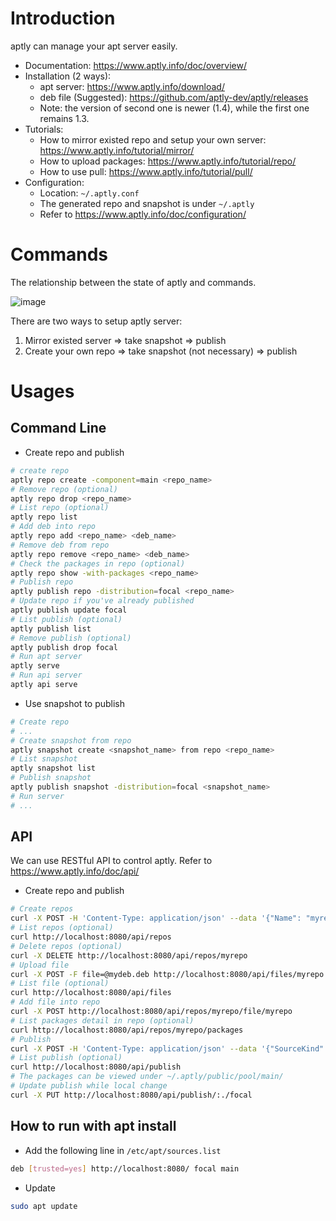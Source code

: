 # Introduction

aptly can manage your apt server easily.

* Documentation: https://www.aptly.info/doc/overview/
* Installation (2 ways):
  - apt server: https://www.aptly.info/download/
  - deb file (Suggested): https://github.com/aptly-dev/aptly/releases
  - Note: the version of second one is newer (1.4), while the first one remains 1.3.
* Tutorials:
  - How to mirror existed repo and setup your own server: https://www.aptly.info/tutorial/mirror/
  - How to upload packages: https://www.aptly.info/tutorial/repo/
  - How to use pull: https://www.aptly.info/tutorial/pull/
* Configuration:
  - Location: `~/.aptly.conf`
  - The generated repo and snapshot is under `~/.aptly`
  - Refer to https://www.aptly.info/doc/configuration/

# Commands

The relationship between the state of aptly and commands.

![image](https://user-images.githubusercontent.com/456210/148864549-5a259971-5698-4625-9f34-c790fb8475f1.png)

There are two ways to setup aptly server:

1. Mirror existed server => take snapshot => publish
2. Create your own repo => take snapshot (not necessary) => publish

# Usages

## Command Line

* Create repo and publish

```bash
# create repo
aptly repo create -component=main <repo_name>
# Remove repo (optional)
aptly repo drop <repo_name>
# List repo (optional)
aptly repo list
# Add deb into repo
aptly repo add <repo_name> <deb_name>
# Remove deb from repo
aptly repo remove <repo_name> <deb_name>
# Check the packages in repo (optional)
aptly repo show -with-packages <repo_name>
# Publish repo
aptly publish repo -distribution=focal <repo_name>
# Update repo if you've already published
aptly publish update focal
# List publish (optional)
aptly publish list
# Remove publish (optional)
aptly publish drop focal
# Run apt server
aptly serve
# Run api server
aptly api serve
```

* Use snapshot to publish

```bash
# Create repo
# ...
# Create snapshot from repo
aptly snapshot create <snapshot_name> from repo <repo_name>
# List snapshot
aptly snapshot list
# Publish snapshot
aptly publish snapshot -distribution=focal <snapshot_name>
# Run server
# ...
```

## API

We can use RESTful API to control aptly.
Refer to https://www.aptly.info/doc/api/

* Create repo and publish

```bash
# Create repos
curl -X POST -H 'Content-Type: application/json' --data '{"Name": "myrepo"}' http://localhost:8080/api/repos
# List repos (optional)
curl http://localhost:8080/api/repos
# Delete repos (optional)
curl -X DELETE http://localhost:8080/api/repos/myrepo
# Upload file
curl -X POST -F file=@mydeb.deb http://localhost:8080/api/files/myrepo
# List file (optional)
curl http://localhost:8080/api/files
# Add file into repo
curl -X POST http://localhost:8080/api/repos/myrepo/file/myrepo
# List packages detail in repo (optional)
curl http://localhost:8080/api/repos/myrepo/packages
# Publish
curl -X POST -H 'Content-Type: application/json' --data '{"SourceKind": "local", "Sources": [{"Name": "myrepo"}], "Architectures": ["i386", "amd64"], "Distribution": "focal"}' http://localhost:8080/api/publish/:.
# List publish (optional)
curl http://localhost:8080/api/publish
# The packages can be viewed under ~/.aptly/public/pool/main/
# Update publish while local change
curl -X PUT http://localhost:8080/api/publish/:./focal
```

## How to run with apt install

* Add the following line in `/etc/apt/sources.list`

```bash
deb [trusted=yes] http://localhost:8080/ focal main
```

* Update

```bash
sudo apt update
```
